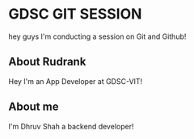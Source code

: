 # GDSC GIT SESSION
hey guys I'm conducting a session on Git and Github!

## About Rudrank
Hey I'm an App Developer at GDSC-VIT!

## About me
I'm Dhruv Shah a backend developer!
